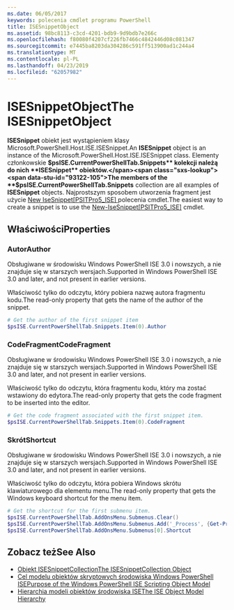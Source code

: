 ```yaml
---
ms.date: 06/05/2017
keywords: polecenia cmdlet programu PowerShell
title: ISESnippetObject
ms.assetid: 98bc8113-c3cd-4201-bdb9-9d9bdb7e266c
ms.openlocfilehash: f80080f4207cf226fb7466c4842446d08c081347
ms.sourcegitcommit: e7445ba8203da304286c591ff513900ad1c244a4
ms.translationtype: MT
ms.contentlocale: pl-PL
ms.lasthandoff: 04/23/2019
ms.locfileid: "62057982"
---
```

# <a name="the-isesnippetobject"></a><span data-ttu-id="93122-103">ISESnippetObject</span><span class="sxs-lookup"><span data-stu-id="93122-103">The ISESnippetObject</span></span>

<span data-ttu-id="93122-104">**ISESnippet** obiekt jest wystąpieniem klasy Microsoft.PowerShell.Host.ISE.ISESnippet.</span><span class="sxs-lookup"><span data-stu-id="93122-104">An **ISESnippet** object is an instance of the Microsoft.PowerShell.Host.ISE.ISESnippet class.</span></span> <span data-ttu-id="93122-105">Elementy członkowskie **$psISE.CurrentPowerShellTab.Snippets** kolekcji należą do nich **ISESnippet** obiektów.</span><span class="sxs-lookup"><span data-stu-id="93122-105">The members of the **$psISE.CurrentPowerShellTab.Snippets** collection are all examples of **ISESnippet** objects.</span></span> <span data-ttu-id="93122-106">Najprostszym sposobem utworzenia fragment jest użycie [New IseSnippet&#91;PSITPro5_ISE&#93; ](https://technet.microsoft.com/library/0a6339a3-2683-4a8e-8929-90ad9a95c3e0) polecenia cmdlet.</span><span class="sxs-lookup"><span data-stu-id="93122-106">The easiest way to create a snippet is to use the [New-IseSnippet&#91;PSITPro5_ISE&#93;](https://technet.microsoft.com/library/0a6339a3-2683-4a8e-8929-90ad9a95c3e0) cmdlet.</span></span>

## <a name="properties"></a><span data-ttu-id="93122-107">Właściwości</span><span class="sxs-lookup"><span data-stu-id="93122-107">Properties</span></span>

### <a name="author"></a><span data-ttu-id="93122-108">Autor</span><span class="sxs-lookup"><span data-stu-id="93122-108">Author</span></span>

<span data-ttu-id="93122-109">Obsługiwane w środowisku Windows PowerShell ISE 3.0 i nowszych, a nie znajduje się w starszych wersjach.</span><span class="sxs-lookup"><span data-stu-id="93122-109">Supported in Windows PowerShell ISE 3.0 and later, and not present in earlier versions.</span></span>

<span data-ttu-id="93122-110">Właściwość tylko do odczytu, który pobiera nazwę autora fragmentu kodu.</span><span class="sxs-lookup"><span data-stu-id="93122-110">The read-only property that gets the name of the author of the snippet.</span></span>

```powershell
# Get the author of the first snippet item
$psISE.CurrentPowerShellTab.Snippets.Item(0).Author
```

### <a name="codefragment"></a><span data-ttu-id="93122-111">CodeFragment</span><span class="sxs-lookup"><span data-stu-id="93122-111">CodeFragment</span></span>

<span data-ttu-id="93122-112">Obsługiwane w środowisku Windows PowerShell ISE 3.0 i nowszych, a nie znajduje się w starszych wersjach.</span><span class="sxs-lookup"><span data-stu-id="93122-112">Supported in Windows PowerShell ISE 3.0 and later, and not present in earlier versions.</span></span>

<span data-ttu-id="93122-113">Właściwość tylko do odczytu, która fragmentu kodu, który ma zostać wstawiony do edytora.</span><span class="sxs-lookup"><span data-stu-id="93122-113">The read-only property that gets the code fragment to be inserted into the editor.</span></span>

```powershell
# Get the code fragment associated with the first snippet item.
$psISE.CurrentPowerShellTab.Snippets.Item(0).CodeFragment
```

### <a name="shortcut"></a><span data-ttu-id="93122-114">Skrót</span><span class="sxs-lookup"><span data-stu-id="93122-114">Shortcut</span></span>

<span data-ttu-id="93122-115">Obsługiwane w środowisku Windows PowerShell ISE 3.0 i nowszych, a nie znajduje się w starszych wersjach.</span><span class="sxs-lookup"><span data-stu-id="93122-115">Supported in Windows PowerShell ISE 3.0 and later, and not present in earlier versions.</span></span>

<span data-ttu-id="93122-116">Właściwość tylko do odczytu, która pobiera Windows skrótu klawiaturowego dla elementu menu.</span><span class="sxs-lookup"><span data-stu-id="93122-116">The read-only property that gets the Windows keyboard shortcut for the menu item.</span></span>

```powershell
# Get the shortcut for the first submenu item.
$psISE.CurrentPowerShellTab.AddOnsMenu.Submenus.Clear()
$psISE.CurrentPowerShellTab.AddOnsMenu.Submenus.Add('_Process', {Get-Process}, 'Alt+P')
$psISE.CurrentPowerShellTab.AddOnsMenu.Submenus[0].Shortcut
```

## <a name="see-also"></a><span data-ttu-id="93122-117">Zobacz też</span><span class="sxs-lookup"><span data-stu-id="93122-117">See Also</span></span>

- [<span data-ttu-id="93122-118">Obiekt ISESnippetCollection</span><span class="sxs-lookup"><span data-stu-id="93122-118">The ISESnippetCollection Object</span></span>](The-ISESnippetCollection-Object.md)
- [<span data-ttu-id="93122-119">Cel modelu obiektów skryptowych środowiska Windows PowerShell ISE</span><span class="sxs-lookup"><span data-stu-id="93122-119">Purpose of the Windows PowerShell ISE Scripting Object Model</span></span>](purpose-of-the-windows-powershell-ise-scripting-object-model.md)
- [<span data-ttu-id="93122-120">Hierarchia modeli obiektów środowiska ISE</span><span class="sxs-lookup"><span data-stu-id="93122-120">The ISE Object Model Hierarchy</span></span>](The-ISE-Object-Model-Hierarchy.md)